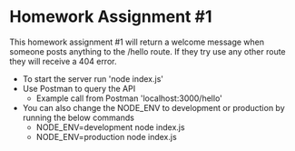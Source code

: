 # Homework Assignment #1

This homework assignment #1 will return a welcome message when someone posts anything to the /hello route. If they try use any other route they will receive a 404 error. 

  - To start the server run 'node index.js'
  - Use Postman to query the API
    - Example call from Postman 'localhost:3000/hello'
  - You can also change the NODE_ENV to development or production by running the below commands
    - NODE_ENV=development node index.js
    - NODE_ENV=production node index.js
